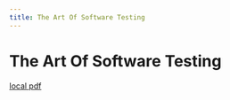 ```yaml
---
title: The Art Of Software Testing
---
```


# The Art Of Software Testing

[local pdf](../../../pdfs/the-art-of-software-testing-en-3rd-edition.pdf)
